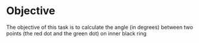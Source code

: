 # Objective

The objective of this task is to calculate the angle (in degrees) between two points (the red
dot and the green dot) on inner black ring